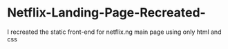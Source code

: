 # Netflix-Landing-Page-Recreated-
I recreated the static front-end for netflix.ng main page using only html and css 
